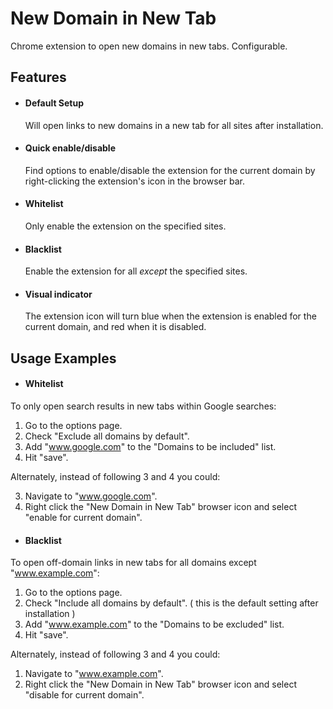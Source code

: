 # New Domain in New Tab
Chrome extension to open new domains in new tabs. Configurable.

Features
--------

* #### Default Setup

    Will open links to new domains in a new tab for all sites after installation.

* #### Quick enable/disable

  Find options to enable/disable the extension for the current domain by right-clicking the extension's icon in the browser bar.

* #### Whitelist

  Only enable the extension on the specified sites.

* #### Blacklist

  Enable the extension for all *except* the specified sites.

* #### Visual indicator

  The extension icon will turn blue when the extension is enabled for the current domain, and red when it is disabled.

Usage Examples
--------

* #### Whitelist

 To only open search results in new tabs within Google searches:

 1. Go to the options page.
 2. Check "Exclude all domains by default".
 3. Add "www.google.com" to the "Domains to be included" list.
 4. Hit "save".

 Alternately, instead of following 3 and 4 you could:

 3. Navigate to "www.google.com".
 4. Right click the "New Domain in New Tab" browser icon and select "enable for current domain".

* #### Blacklist

 To open off-domain links in new tabs for all domains except "www.example.com":

 1. Go to the options page.
 2. Check "Include all domains by default". ( this is the default setting after installation )
 3. Add "www.example.com" to the "Domains to be excluded" list.
 4. Hit "save".

 Alternately, instead of following 3 and 4 you could:

 1. Navigate to "www.example.com".
 2. Right click the "New Domain in New Tab" browser icon and select "disable for current domain".

